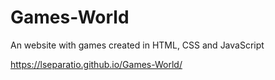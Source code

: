 # Games-World
An website with games created in HTML, CSS and JavaScript

https://lseparatio.github.io/Games-World/